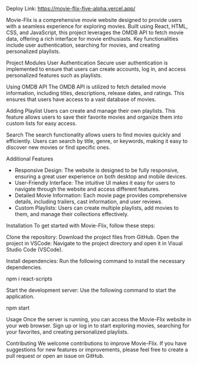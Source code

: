 Deploy Link:
https://movie-flix-five-alpha.vercel.app/

Movie-Flix is a comprehensive movie website designed to provide users with a seamless experience for exploring movies. Built using React, HTML, CSS, and JavaScript, this project leverages the OMDB API to fetch movie data, offering a rich interface for movie enthusiasts. Key functionalities include user authentication, searching for movies, and creating personalized playlists.

Project Modules
User Authentication
Secure user authentication is implemented to ensure that users can create accounts, log in, and access personalized features such as playlists.

Using OMDB API
The OMDB API is utilized to fetch detailed movie information, including titles, descriptions, release dates, and ratings. This ensures that users have access to a vast database of movies.

Adding Playlist
Users can create and manage their own playlists. This feature allows users to save their favorite movies and organize them into custom lists for easy access.

Search
The search functionality allows users to find movies quickly and efficiently. Users can search by title, genre, or keywords, making it easy to discover new movies or find specific ones.

Additional Features
* Responsive Design: The website is designed to be fully responsive, ensuring a great user experience on both desktop and mobile devices.
* User-Friendly Interface: The intuitive UI makes it easy for users to navigate through the website and access different features.
* Detailed Movie Information: Each movie page provides comprehensive details, including trailers, cast information, and user reviews.
* Custom Playlists: Users can create multiple playlists, add movies to them, and manage their collections effectively.

Installation
To get started with Movie-Flix, follow these steps:

Clone the repository: Download the project files from GitHub.
Open the project in VSCode: Navigate to the project directory and open it in Visual Studio Code (VSCode).

Install dependencies: Run the following command to install the necessary dependencies.

npm i react-scripts

Start the development server: Use the following command to start the application.

npm start

Usage
Once the server is running, you can access the Movie-Flix website in your web browser. Sign up or log in to start exploring movies, searching for your favorites, and creating personalized playlists.

Contributing
We welcome contributions to improve Movie-Flix. If you have suggestions for new features or improvements, please feel free to create a pull request or open an issue on GitHub.
